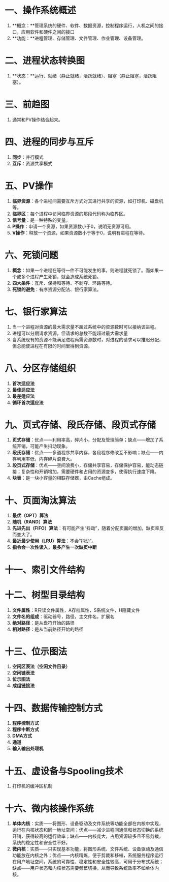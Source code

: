 # 一、操作系统概述

1. **概念：**管理系统的硬件、软件、数据资源，控制程序运行，人机之间的接口，应用软件和硬件之间的接口
2. **功能：**进程管理、存储管理、文件管理、作业管理、设备管理。

# 二、进程状态转换图

1. **状态：**运行、就绪（静止就绪，活跃就绪）、阻塞（静止阻塞，活跃阻塞）。

# 三、前趋图

1. 通常和PV操作结合起来。

# 四、进程的同步与互斥

1. **同步**：并行模式
2. **互斥**：资源共享模式

# 五、PV操作

1. **临界资源**：各个进程间需要互斥方式对其进行共享的资源，如打印机、磁盘机等。
2. **临界区**：每个进程中访问临界资源的那段代码称为临界区。
3. **信号量**：是一种特殊的变量。
4. **P操作**：申请一个资源，如果资源数小于0，说明无资源可用。
5. **V操作**：释放一个资源，如果资源数小于等于0，说明有进程在等待。

# 六、死锁问题

1. **概念**：如果一个进程在等待一件不可能发生的事，则进程就死锁了。而如果一个或多个进程产生死锁，就会造成系统死锁。
2. **四大条件**：互斥、保持和等待、不剥夺、环路等待。
3. **死锁的避免**：有序资源分配法、银行家算法。 

# 七、银行家算法

1. 当一个进程对资源的最大需求量不超过系统中的资源数时可以接纳该进程。
2. 进程可以分期请求资源，但请求的总数不能超过最大需求量
3. 当系统现有的资源不能满足进程尚需资源数时，对进程的请求可以推迟分配，但总能使进程在有限的时间里得到资源。

# 八、分区存储组织

1. **首次适应法**
2. **最佳适应法**
3. **最差适应法**
4. **循环首次适应法**

# 九、页式存储、段氏存储、段页式存储

1. **页式存储**：优点——利用率高，碎片小，分配及管理简单；缺点——增加了系统开销，可能产生抖动现象。
2. **段氏存储**：优点——多道程序共享内存，各段程序修改互不影响；缺点——内存利用率低，内存碎片浪费大。
3. **段页式存储**：优点——空间浪费小，存储共享容易，存储保护容易，能动态链接；复杂性和开销增加，需要硬件和占用的资源变多，使得执行速度下降。
4. **块表**：是一块小容量的相联存储器，由Cache组成。

# 十、页面淘汰算法

1. **最优（OPT）算法**
2. **随机（RAND）算法**
3. **先进先出（FIFO）算法**：有可能产生“抖动”，随着分配页面的增加，缺页率反而变大了。
4. **最近最少使用（LRU）算法**：不会“抖动”。
5. **指令会一次性读入，最多产生一次缺页中断**

# 十一、索引文件结构

# 十二、树型目录结构

1. **文件属性**：R只读文件属性，A存档属性，S系统文件，H隐藏文件
2. **文件名的组成**：驱动器号，路径，主文件名，扩展名
3. **绝对路径**：是从盘符开始的路径
4. **相对路径**：是从当前路径开始的路径

# 十三、位示图法

1. **空闲区表法（空闲文件目录）**
2. **空闲链表法**
3. **位示图法**
4. **成组链接法**

# 十四、数据传输控制方式

1. **程序控制方式**
2. **程序中断方式**
3. **DMA方式**
4. **通道**
5. **输入输出处理机**

# 十五、虚设备与Spooling技术

1. 打印机的缓冲区机制

# 十六、微内核操作系统

1. **单体内核**：实质——将图形、设备驱动及文件系统等功能全部在内核中实现，运行在内核状态和同一地址空间；优点——减少进程间通信和状态切换的系统开销，获得较高的运行效率；缺点——内核庞大，占用资源较多且不易剪裁，系统的稳定性和安全性不好。
2. **微内核**：实质——只实现基本功能，将图形系统、文件系统、设备驱动及通信功能放在内核之外；优点——内核精炼，便于剪裁和移植，系统服务程序运行在用户地址空间，系统的可靠性、稳定性和安全性较高，可用于分布式系统；缺点——用户状态和内核状态需要频繁切换，从而导致系统效率不如单体内核。

